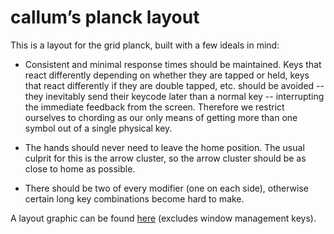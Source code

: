 # callum’s planck layout

This is a layout for the grid planck, built with a few ideals in mind:

- Consistent and minimal response times should be maintained. Keys that react
  differently depending on whether they are tapped or held, keys that react
  differently if they are double tapped, etc. should be avoided -- they
  inevitably send their keycode later than a normal key -- interrupting the
  immediate feedback from the screen. Therefore we restrict ourselves to
  chording as our only means of getting more than one symbol out of a single
  physical key.

- The hands should never need to leave the home position. The usual culprit for
  this is the arrow cluster, so the arrow cluster should be as close to home as
  possible.

- There should be two of every modifier (one on each side), otherwise certain
  long key combinations become hard to make.

A layout graphic can be found [here][keyboard-layout-editor] (excludes window
management keys).

[keyboard-layout-editor]: http://www.keyboard-layout-editor.com/#/gists/ade5ec1f814bf83046489a4b632575ff
